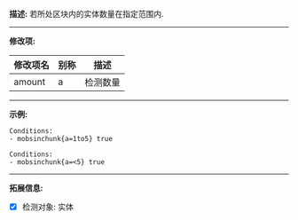 **描述:** 若所处区块内的实体数量在指定范围内.

---

**修改项:**

| 修改项名  | 别称           | 描述                      |
| --------- | -------------- | ------------------------- |
| amount    | a     | 检测数量 |

---

**示例:**

```
Conditions:
- mobsinchunk{a=1to5} true
```

```
Conditions:
- mobsinchunk{a=<5} true
```

---

**拓展信息:**

- [x] 检测对象: 实体